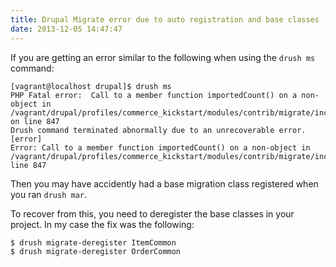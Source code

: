 ```yaml
---
title: Drupal Migrate error due to auto registration and base classes
date: 2013-12-05 14:47:47
---
```


If you are getting an error similar to the following when using the `drush ms` command:

```
[vagrant@localhost drupal]$ drush ms
PHP Fatal error:  Call to a member function importedCount() on a non-object in /vagrant/drupal/profiles/commerce_kickstart/modules/contrib/migrate/includes/migration.inc on line 847
Drush command terminated abnormally due to an unrecoverable error.                  [error]
Error: Call to a member function importedCount() on a non-object in
/vagrant/drupal/profiles/commerce_kickstart/modules/contrib/migrate/includes/migration.inc,
line 847
```

Then you may have accidently had a base migration class registered when you ran `drush mar`.

To recover from this, you need to deregister the base classes in your project.  In my case the fix was the following:

```
$ drush migrate-deregister ItemCommon
$ drush migrate-deregister OrderCommon
```
